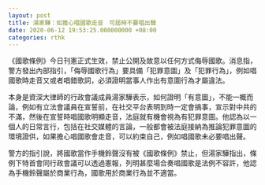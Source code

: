 ```yaml
---
layout: post
title: 湯家驊：如擔心唱國歌走音　可屆時不要唱出聲
date: 2020-06-12 19:53:25.000000000 +08:00
categories: rthk
---
```


《國歌條例》今日刊憲正式生效，禁止公開及故意以任何方式侮辱國歌。消息指，警方發出內部指引，「侮辱國歌行為」要具備「犯罪意圖」及「犯罪行為」，例如唱國歌時走音又或者唱錯歌詞，必須證明當事人作出有意圖行為才屬違法。

本身是資深大律師的行政會議成員湯家驊表示，如何證明「有意圖」，不能一概而論，例如有立法會議員在宣誓前，在社交平台表明到時一定會搞事，宣示對中共的不滿，然後在宣誓時唱國歌明顯走音，法庭就有機會視為有犯罪意圖。他認為以一個人的日常言行，包括在社交媒體的言論，一般都會被法庭接納為推論犯罪意圖的環境證供，如果擔心唱國歌會走音，可以約束自己，例如唱國歌未必要唱出聲。

警方的指引說，將國歌當作手機鈴聲沒有被《國歌條例》禁止，但湯家驊指出，條例下特首會同行政會議可以透過憲報，列明甚麼場合奏唱國歌是法例不容許，他認為手機鈴聲屬於商業行為，國歌用於商業行為並不適當。
